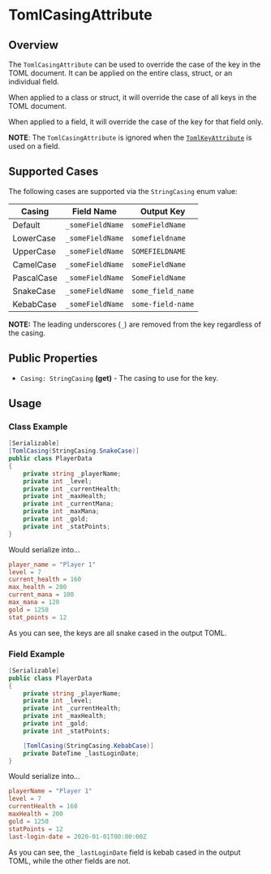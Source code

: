 # TomlCasingAttribute

## Overview

The `TomlCasingAttribute` can be used to override the case of the key in the TOML document.
It can be applied on the entire class, struct, or an individual field.

When applied to a class or struct, it will override the case of all keys in the TOML document.

When applied to a field, it will override the case of the key for that field only.

**NOTE**: The `TomlCasingAttribute` is ignored when the [`TomlKeyAttribute`](../attributes/toml-key-attribute.md) is used on a field.

## Supported Cases

The following cases are supported via the `StringCasing` enum value:

| Casing     | Field Name       | Output Key        |
|------------|------------------|-------------------|
| Default    | `_someFieldName` | `someFieldName`   |
| LowerCase  | `_someFieldName` | `somefieldname`   |
| UpperCase  | `_someFieldName` | `SOMEFIELDNAME`   |
| CamelCase  | `_someFieldName` | `someFieldName`   |
| PascalCase | `_someFieldName` | `SomeFieldName`   |
| SnakeCase  | `_someFieldName` | `some_field_name` |
| KebabCase  | `_someFieldName` | `some-field-name` |

**NOTE:** The leading underscores (`_`) are removed from the key regardless of the casing.

## Public Properties

- `Casing: StringCasing` **(get)** - The casing to use for the key.

## Usage

### Class Example

```csharp
[Serializable]
[TomlCasing(StringCasing.SnakeCase)]
public class PlayerData
{
    private string _playerName;
    private int _level;
    private int _currentHealth;
    private int _maxHealth;
    private int _currentMana;
    private int _maxMana;
    private int _gold;
    private int _statPoints;
}
```

Would serialize into...

```toml
player_name = "Player 1"
level = 7
current_health = 160
max_health = 200
current_mana = 100
max_mana = 120
gold = 1250
stat_points = 12
```

As you can see, the keys are all snake cased in the output TOML.

### Field Example

```csharp
[Serializable]
public class PlayerData
{
    private string _playerName;
    private int _level;
    private int _currentHealth;
    private int _maxHealth;
    private int _gold;
    private int _statPoints;

    [TomlCasing(StringCasing.KebabCase)]
    private DateTime _lastLoginDate;
}
```

Would serialize into...

```toml
playerName = "Player 1"
level = 7
currentHealth = 160
maxHealth = 200
gold = 1250
statPoints = 12
last-login-date = 2020-01-01T00:00:00Z
```

As you can see, the `_lastLoginDate` field is kebab cased in the output TOML, while the other fields are not.
